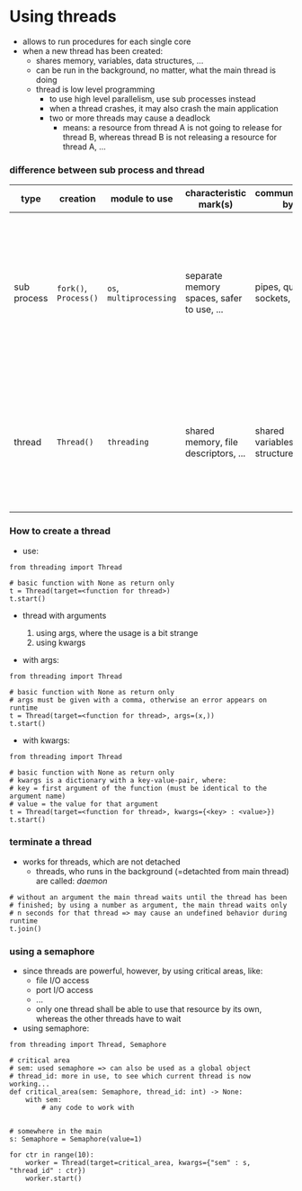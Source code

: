 #   Using threads

-   allows to run procedures for each single core
-   when a new thread has been created:
    -   shares memory, variables, data structures, ...
    -   can be run in the background, no matter, what the main thread is doing
    -   thread is low level programming
        -   to use high level parallelism, use sub processes instead
        -   when a thread crashes, it may also crash the main application
        -   two or more threads may cause a deadlock
            -   means: a resource from thread A is not going to release for thread B, whereas thread B is not releasing a resource for thread A, ...

### difference between sub process and thread

| type | creation | module to use | characteristic mark(s) | communcation by | pitfall(s) |
| - | - | - | - | - | - |
| sub process | `fork()`, `Process()`| `os`, `multiprocessing` | separate memory spaces, safer to use, ... | pipes, queues, sockets, ... | high startup cost; a sub process and the main process may ends differently => causes ophran / zombie processes; ...
| thread | `Thread()` | `threading` | shared memory, file descriptors, ... | shared variables / data structures | missing to join that thread, unless this is a background thread (=daemon), causing deadlock, if you don't mind; ...


### How to create a thread

-   use:
```
from threading import Thread

# basic function with None as return only
t = Thread(target=<function for thread>)
t.start()
```

-   thread with arguments
    1.  using args, where the usage is a bit strange
    2.  using kwargs

-   with args:
```
from threading import Thread

# basic function with None as return only
# args must be given with a comma, otherwise an error appears on runtime
t = Thread(target=<function for thread>, args=(x,))
t.start()
```

-   with kwargs:
```
from threading import Thread

# basic function with None as return only
# kwargs is a dictionary with a key-value-pair, where:
# key = first argument of the function (must be identical to the argument name)
# value = the value for that argument
t = Thread(target=<function for thread>, kwargs={<key> : <value>})
t.start()
```

### terminate a thread
-   works for threads, which are not detached
    -   threads, who runs in the background (=detachted from main thread) are called: *daemon*

```
# without an argument the main thread waits until the thread has been
# finished; by using a number as argument, the main thread waits only
# n seconds for that thread => may cause an undefined behavior during runtime
t.join()
```

### using a semaphore
-   since threads are powerful, however, by using critical areas, like:
    -   file I/O access
    -   port I/O access
    -   ...
    -   only one thread shall be able to use that resource by its own, whereas the other threads have to wait
-   using semaphore:
```
from threading import Thread, Semaphore

# critical area
# sem: used semaphore => can also be used as a global object
# thread_id: more in use, to see which current thread is now working...
def critical_area(sem: Semaphore, thread_id: int) -> None:
	with sem:
        # any code to work with


# somewhere in the main
s: Semaphore = Semaphore(value=1)

for ctr in range(10):
	worker = Thread(target=critical_area, kwargs={"sem" : s, "thread_id" : ctr})
	worker.start()
```